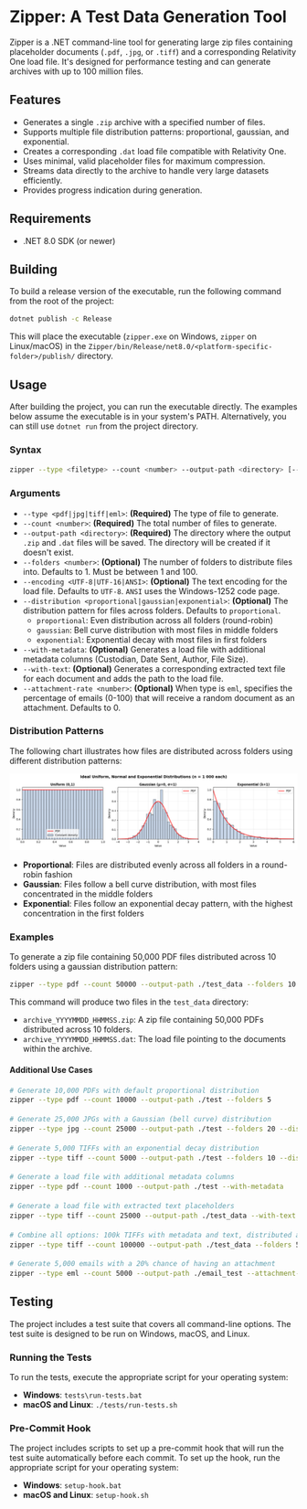 # Zipper: A Test Data Generation Tool 

Zipper is a .NET command-line tool for generating large zip files containing placeholder documents (`.pdf`, `.jpg`, or `.tiff`) and a corresponding Relativity One load file. It's designed for performance testing and can generate archives with up to 100 million files.

## Features

-   Generates a single `.zip` archive with a specified number of files.
-   Supports multiple file distribution patterns: proportional, gaussian, and exponential.
-   Creates a corresponding `.dat` load file compatible with Relativity One.
-   Uses minimal, valid placeholder files for maximum compression.
-   Streams data directly to the archive to handle very large datasets efficiently.
-   Provides progress indication during generation.

## Requirements

-   .NET 8.0 SDK (or newer)

## Building

To build a release version of the executable, run the following command from the root of the project:

```bash
dotnet publish -c Release
```

This will place the executable (`zipper.exe` on Windows, `zipper` on Linux/macOS) in the `Zipper/bin/Release/net8.0/<platform-specific-folder>/publish/` directory.

## Usage

After building the project, you can run the executable directly. The examples below assume the executable is in your system's PATH. Alternatively, you can still use `dotnet run` from the project directory.

### Syntax

```bash
zipper --type <filetype> --count <number> --output-path <directory> [--folders <number>] [--encoding <UTF-8|UTF-16|ANSI>] [--distribution <proportional|gaussian|exponential>] [--with-metadata] [--with-text] [--attachment-rate <number>]
```

### Arguments

-   `--type <pdf|jpg|tiff|eml>`: **(Required)** The type of file to generate.
-   `--count <number>`: **(Required)** The total number of files to generate.
-   `--output-path <directory>`: **(Required)** The directory where the output `.zip` and `.dat` files will be saved. The directory will be created if it doesn't exist.
-   `--folders <number>`: **(Optional)** The number of folders to distribute files into. Defaults to 1. Must be between 1 and 100.
-   `--encoding <UTF-8|UTF-16|ANSI>`: **(Optional)** The text encoding for the load file. Defaults to `UTF-8`. `ANSI` uses the Windows-1252 code page.
-   `--distribution <proportional|gaussian|exponential>`: **(Optional)** The distribution pattern for files across folders. Defaults to `proportional`. 
    - `proportional`: Even distribution across all folders (round-robin)
    - `gaussian`: Bell curve distribution with most files in middle folders
    - `exponential`: Exponential decay with most files in first folders
-   `--with-metadata`: **(Optional)** Generates a load file with additional metadata columns (Custodian, Date Sent, Author, File Size).
-   `--with-text`: **(Optional)** Generates a corresponding extracted text file for each document and adds the path to the load file.
-   `--attachment-rate <number>`: **(Optional)** When type is `eml`, specifies the percentage of emails (0-100) that will receive a random document as an attachment. Defaults to 0.

### Distribution Patterns

The following chart illustrates how files are distributed across folders using different distribution patterns:

![Distribution Patterns](assets/dist.png)

- **Proportional**: Files are distributed evenly across all folders in a round-robin fashion
- **Gaussian**: Files follow a bell curve distribution, with most files concentrated in the middle folders  
- **Exponential**: Files follow an exponential decay pattern, with the highest concentration in the first folders

### Examples

To generate a zip file containing 50,000 PDF files distributed across 10 folders using a gaussian distribution pattern:

```bash
zipper --type pdf --count 50000 --output-path ./test_data --folders 10 --distribution gaussian
```

This command will produce two files in the `test_data` directory:
-   `archive_YYYYMMDD_HHMMSS.zip`: A zip file containing 50,000 PDFs distributed across 10 folders.
-   `archive_YYYYMMDD_HHMMSS.dat`: The load file pointing to the documents within the archive.

#### Additional Use Cases

```bash
# Generate 10,000 PDFs with default proportional distribution
zipper --type pdf --count 10000 --output-path ./test --folders 5

# Generate 25,000 JPGs with a Gaussian (bell curve) distribution
zipper --type jpg --count 25000 --output-path ./test --folders 20 --distribution gaussian

# Generate 5,000 TIFFs with an exponential decay distribution
zipper --type tiff --count 5000 --output-path ./test --folders 10 --distribution exponential

# Generate a load file with additional metadata columns
zipper --type pdf --count 1000 --output-path ./test --with-metadata

# Generate a load file with extracted text placeholders
zipper --type tiff --count 25000 --output-path ./test_data --with-text

# Combine all options: 100k TIFFs with metadata and text, distributed across 50 folders
zipper --type tiff --count 100000 --output-path ./test_data --folders 50 --distribution gaussian --with-metadata --with-text

# Generate 5,000 emails with a 20% chance of having an attachment
zipper --type eml --count 5000 --output-path ./email_test --attachment-rate 20
```

## Testing

The project includes a test suite that covers all command-line options. The test suite is designed to be run on Windows, macOS, and Linux.

### Running the Tests

To run the tests, execute the appropriate script for your operating system:

-   **Windows**: `tests\run-tests.bat`
-   **macOS and Linux**: `./tests/run-tests.sh`

### Pre-Commit Hook

The project includes scripts to set up a pre-commit hook that will run the test suite automatically before each commit. To set up the hook, run the appropriate script for your operating system:

-   **Windows**: `setup-hook.bat`
-   **macOS and Linux**: `setup-hook.sh`
